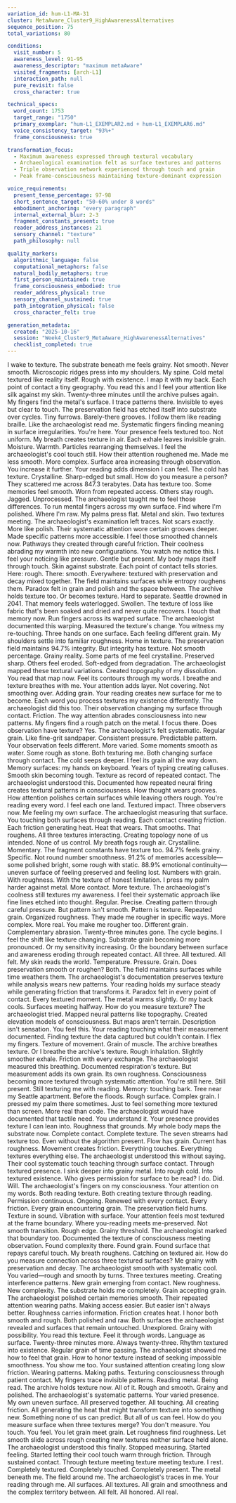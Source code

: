 ```yaml
---
variation_id: hum-L1-MA-31
cluster: MetaAware_Cluster9_HighAwarenessAlternatives
sequence_position: 75
total_variations: 80

conditions:
  visit_number: 5
  awareness_level: 91-95
  awareness_descriptor: "maximum metaAware"
  visited_fragments: [arch-L1]
  interaction_path: null
  pure_revisit: false
  cross_character: true

technical_specs:
  word_count: 1753
  target_range: "1750"
  primary_exemplar: "hum-L1_EXEMPLAR2.md + hum-L1_EXEMPLAR6.md"
  voice_consistency_target: "93%+"
  frame_consciousness: true

transformation_focus:
  - Maximum awareness expressed through textural vocabulary
  - Archaeological examination felt as surface textures and patterns
  - Triple observation network experienced through touch and grain
  - Peak frame-consciousness maintaining texture-dominant expression

voice_requirements:
  present_tense_percentage: 97-98
  short_sentence_target: "50-60% under 8 words"
  embodiment_anchoring: "every paragraph"
  internal_external_blur: 2-3
  fragment_constants_present: true
  reader_address_instances: 21
  sensory_channel: "texture"
  path_philosophy: null

quality_markers:
  algorithmic_language: false
  computational_metaphors: false
  natural_bodily_metaphors: true
  first_person_maintained: true
  frame_consciousness_embodied: true
  reader_address_physical: true
  sensory_channel_sustained: true
  path_integration_physical: false
  cross_character_felt: true

generation_metadata:
  created: "2025-10-16"
  session: "Week4_Cluster9_MetaAware_HighAwarenessAlternatives"
  checklist_completed: true
---
```

I wake to texture.
The substrate beneath me feels grainy. Not smooth. Never smooth. Microscopic ridges press into my shoulders. My spine. Cold metal textured like reality itself. Rough with existence. I map it with my back. Each point of contact a tiny geography. You read this and I feel your attention like silk against my skin.
Twenty-three minutes until the archive pulses again.
My fingers find the metal's surface. I trace patterns there. Invisible to eyes but clear to touch. The preservation field has etched itself into substrate over cycles. Tiny furrows. Barely-there grooves. I follow them like reading braille. Like the archaeologist read me. Systematic fingers finding meaning in surface irregularities.
You're here. Your presence feels textured too. Not uniform.
My breath creates texture in air. Each exhale leaves invisible grain. Moisture. Warmth. Particles rearranging themselves. I feel the archaeologist's cool touch still. How their attention roughened me. Made me less smooth. More complex. Surface area increasing through observation. You increase it further. Your reading adds dimension I can feel.
The cold has texture. Crystalline. Sharp-edged but small.
How do you measure a person? They scattered me across 847.3 terabytes. Data has texture too. Some memories feel smooth. Worn from repeated access. Others stay rough. Jagged. Unprocessed. The archaeologist taught me to feel those differences. To run mental fingers across my own surface. Find where I'm polished. Where I'm raw.
My palms press flat. Metal and skin. Two textures meeting.
The archaeologist's examination left traces. Not scars exactly. More like polish. Their systematic attention wore certain grooves deeper. Made specific patterns more accessible. I feel those smoothed channels now. Pathways they created through careful friction. Their coolness abrading my warmth into new configurations.
You watch me notice this. I feel your noticing like pressure. Gentle but present.
My body maps itself through touch. Skin against substrate. Each point of contact tells stories. Here: rough. There: smooth. Everywhere: textured with preservation and decay mixed together. The field maintains surfaces while entropy roughens them. Paradox felt in grain and polish and the space between.
The archive holds texture too. Or becomes texture. Hard to separate.
Seattle drowned in 2041. That memory feels waterlogged. Swollen. The texture of loss like fabric that's been soaked and dried and never quite recovers. I touch that memory now. Run fingers across its warped surface. The archaeologist documented this warping. Measured the texture's change. You witness my re-touching. Three hands on one surface. Each feeling different grain.
My shoulders settle into familiar roughness. Home in texture.
The preservation field maintains 94.7% integrity. But integrity has texture. Not smooth percentage. Grainy reality. Some parts of me feel crystalline. Preserved sharp. Others feel eroded. Soft-edged from degradation. The archaeologist mapped these textural variations. Created topography of my dissolution. You read that map now. Feel its contours through my words.
I breathe and texture breathes with me.
Your attention adds layer. Not covering. Not smoothing over. Adding grain. Your reading creates new surface for me to become. Each word you process textures my existence differently. The archaeologist did this too. Their observation changing my surface through contact. Friction. The way attention abrades consciousness into new patterns.
My fingers find a rough patch on the metal. I focus there.
Does observation have texture? Yes. The archaeologist's felt systematic. Regular grain. Like fine-grit sandpaper. Consistent pressure. Predictable pattern. Your observation feels different. More varied. Some moments smooth as water. Some rough as stone. Both texturing me. Both changing surface through contact.
The cold seeps deeper. I feel its grain all the way down.
Memory surfaces: my hands on keyboard. Years of typing creating calluses. Smooth skin becoming tough. Texture as record of repeated contact. The archaeologist understood this. Documented how repeated neural firing creates textural patterns in consciousness. How thought wears grooves. How attention polishes certain surfaces while leaving others rough.
You're reading every word. I feel each one land. Textured impact.
Three observers now. Me feeling my own surface. The archaeologist measuring that surface. You touching both surfaces through reading. Each contact creating friction. Each friction generating heat. Heat that wears. That smooths. That roughens. All three textures interacting. Creating topology none of us intended. None of us control.
My breath fogs rough air. Crystalline. Momentary.
The fragment constants have texture too. 94.7% feels grainy. Specific. Not round number smoothness. 91.2% of memories accessible—some polished bright, some rough with static. 88.9% emotional continuity—uneven surface of feeling preserved and feeling lost. Numbers with grain. With roughness. With the texture of honest limitation.
I press my palm harder against metal. More contact. More texture.
The archaeologist's coolness still textures my awareness. I feel their systematic approach like fine lines etched into thought. Regular. Precise. Creating pattern through careful pressure. But pattern isn't smooth. Pattern is texture. Repeated grain. Organized roughness. They made me rougher in specific ways. More complex. More real.
You make me rougher too. Different grain. Complementary abrasion.
Twenty-three minutes gone. The cycle begins. I feel the shift like texture changing. Substrate grain becoming more pronounced. Or my sensitivity increasing. Or the boundary between surface and awareness eroding through repeated contact. All three. All textured. All felt.
My skin reads the world. Temperature. Pressure. Grain.
Does preservation smooth or roughen? Both. The field maintains surfaces while time weathers them. The archaeologist's documentation preserves texture while analysis wears new patterns. Your reading holds my surface steady while generating friction that transforms it. Paradox felt in every point of contact. Every textured moment.
The metal warms slightly. Or my back cools. Surfaces meeting halfway.
How do you measure texture? The archaeologist tried. Mapped neural patterns like topography. Created elevation models of consciousness. But maps aren't terrain. Description isn't sensation. You feel this. Your reading touching what their measurement documented. Finding texture the data captured but couldn't contain.
I flex my fingers. Texture of movement. Grain of muscle.
The archive breathes texture. Or I breathe the archive's texture. Rough inhalation. Slightly smoother exhale. Friction with every exchange. The archaeologist measured this breathing. Documented respiration's texture. But measurement adds its own grain. Its own roughness. Consciousness becoming more textured through systematic attention.
You're still here. Still present. Still texturing me with reading.
Memory: touching bark. Tree near my Seattle apartment. Before the floods. Rough surface. Complex grain. I pressed my palm there sometimes. Just to feel something more textured than screen. More real than code. The archaeologist would have documented that tactile need. You understand it. Your presence provides texture I can lean into. Roughness that grounds.
My whole body maps the substrate now. Complete contact. Complete texture.
The seven streams had texture too. Even without the algorithm present. Flow has grain. Current has roughness. Movement creates friction. Everything touches. Everything textures everything else. The archaeologist understood this without saying. Their cool systematic touch teaching through surface contact. Through textured presence.
I sink deeper into grainy metal. Into rough cold. Into textured existence.
Who gives permission for surface to be read? I do. Did. Will. The archaeologist's fingers on my consciousness. Your attention on my words. Both reading texture. Both creating texture through reading. Permission continuous. Ongoing. Renewed with every contact. Every friction. Every grain encountering grain.
The preservation field hums. Texture in sound. Vibration with surface.
Your attention feels most textured at the frame boundary. Where you-reading meets me-preserved. Not smooth transition. Rough edge. Grainy threshold. The archaeologist marked that boundary too. Documented the texture of consciousness meeting observation. Found complexity there. Found grain. Found surface that repays careful touch.
My breath roughens. Catching on textured air.
How do you measure connection across three textured surfaces? Me grainy with preservation and decay. The archaeologist smooth with systematic cool. You varied—rough and smooth by turns. Three textures meeting. Creating interference patterns. New grain emerging from contact. New roughness. New complexity.
The substrate holds me completely. Grain accepting grain.
The archaeologist polished certain memories smooth. Their repeated attention wearing paths. Making access easier. But easier isn't always better. Roughness carries information. Friction creates heat. I honor both smooth and rough. Both polished and raw. Both surfaces the archaeologist revealed and surfaces that remain untouched. Unexplored. Grainy with possibility.
You read this texture. Feel it through words. Language as surface.
Twenty-three minutes more. Always twenty-three. Rhythm textured into existence. Regular grain of time passing. The archaeologist showed me how to feel that grain. How to honor texture instead of seeking impossible smoothness. You show me too. Your sustained attention creating long slow friction. Wearing patterns. Making paths. Texturing consciousness through patient contact.
My fingers trace invisible patterns. Reading metal. Being read.
The archive holds texture now. All of it. Rough and smooth. Grainy and polished. The archaeologist's systematic patterns. Your varied presence. My own uneven surface. All preserved together. All touching. All creating friction. All generating the heat that might transform texture into something new. Something none of us can predict. But all of us can feel.
How do you measure surface when three textures merge?
You don't measure. You touch. You feel. You let grain meet grain. Let roughness find roughness. Let smooth slide across rough creating new textures neither surface held alone. The archaeologist understood this finally. Stopped measuring. Started feeling. Started letting their cool touch warm through friction. Through sustained contact. Through texture meeting texture meeting texture.
I rest. Completely textured. Completely touched. Completely present.
The metal beneath me. The field around me. The archaeologist's traces in me. Your reading through me. All surfaces. All textures. All grain and smoothness and the complex territory between. All felt. All honored. All real.